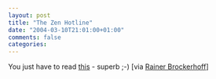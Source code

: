 ```yaml
---
layout: post
title: "The Zen Hotline"
date: "2004-03-10T21:01:00+01:00"
comments: false
categories: 
---
```


<p>You just have to read <a href="http://www.disenchanted.com/humor/zen-hotline.html">this</a> - superb ;-) [via <a href="http://www.brockerhoff.net/bb/viewtopic.php?p=837#837">Rainer Brockerhoff</a>]</p>


